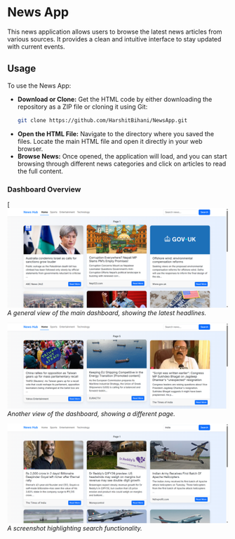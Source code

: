 # News App

This news application allows users to browse the latest news articles from various sources. It provides a clean and intuitive interface to stay updated with current events.

## Usage

To use the News App:

* **Download or Clone:** Get the HTML code by either downloading the repository as a ZIP file or cloning it using Git:
    ```bash
    git clone https://github.com/HarshitBihani/NewsApp.git
    ```
* **Open the HTML File:** Navigate to the directory where you saved the files. Locate the main HTML file and open it directly in your web browser.
* **Browse News:** Once opened, the application will load, and you can start browsing through different news categories and click on articles to read the full content.

### Dashboard Overview
[
![Dashboard Image 1](https://github.com/HarshitBihani/NewsApp/blob/master/DB1.png)
*A general view of the main dashboard, showing the latest headlines.*

![Dashboard Image 2](https://github.com/HarshitBihani/NewsApp/blob/master/DB2.png)
*Another view of the dashboard, showing a different page.*

![Dashboard Image 3](https://github.com/HarshitBihani/NewsApp/blob/master/DB3.png)
*A screenshot highlighting  search functionality.*


